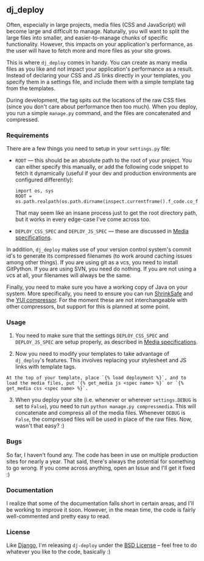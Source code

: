 ## dj_deploy

Often, especially in large projects, media files (CSS and JavaScript) will become large and difficult to manage. Naturally, you will want to split the large files into smaller, and easier-to-manage chunks of specific functionality. However, this impacts on your application's performance, as the user will have to fetch more and more files as your site grows.

This is where `dj_deploy` comes in handy. You can create as many media files as you like and not impact your application's performance as a result. Instead of declaring your CSS and JS links directly in your templates, you specify them in a settings file, and include them with a simple template tag from the templates.

During development, the tag spits out the locations of the raw CSS files (since you don't care about performance then too much). When you deploy, you run a simple `manage.py` command, and the files are concatenated and compressed.

### Requirements

There are a few things you need to setup in your `settings.py` file:

*   `ROOT` — this should be an absolute path to the root of your project. You can either specify this manually, or add the following code snippet to fetch it dynamically (useful if your dev and production environments are configured differently):
    
        import os, sys
        ROOT = os.path.realpath(os.path.dirname(inspect.currentframe().f_code.co_filename))
    
    That may seem like an insane process just to get the root directory path, but it works in every edge-case I've come across too.

*   `DEPLOY_CSS_SPEC` and `DEPLOY_JS_SPEC` — these are discussed in [Media specifications](http://github.com/obeattie/dj-deploy/wikis/media-specifications).

In addition, `dj_deploy` makes use of your version control system's commit id's to generate its compressed filenames (to work around caching issues among other things). If you are using git as a vcs, you need to install GitPython. If you are using SVN, you need do nothing. If you are not using a vcs at all, your filenames will always be the same.

Finally, you need to make sure you have a working copy of Java on your system. More specifically, you need to ensure you can run [ShrinkSafe](http://www.dojotoolkit.org/docs/shrinksafe) and the [YUI compressor](http://developer.yahoo.com/yui/compressor/). For the moment these are not interchangeable with other compressors, but support for this is planned at some point.

### Usage

1.   You need to make sure that the settings `DEPLOY_CSS_SPEC` and `DEPLOY_JS_SPEC` are setup properly, as described in [Media specifications](http://github.com/obeattie/dj-deploy/wikis/media-specifications).

2.   Now you need to modify your templates to take advantage of `dj_deploy`'s features. This involves replacing your stylesheet and JS links with template tags.
    
    At the top of your template, place `{% load deployment %}`, and to load the media files, put `{% get_media js <spec name> %}` or `{% get_media css <spec name> %}`.

3.  When you deploy your site (i.e. whenever or wherever `settings.DEBUG` is set to `False`), you need to run `python manage.py compressmedia`. This will concatenate and compress all of the media files. Whenever `DEBUG` is `False`, the compressed files will be used in place of the raw files. Now, wasn't that easy? :)

### Bugs

So far, I haven't found any. The code has been in use on multiple production sites for nearly a year. That said, there's always the potential for something to go wrong. If you come across anything, open an Issue and I'll get it fixed :)

### Documentation

I realize that some of the documentation falls short in certain areas, and I'll be working to improve it soon. However, in the mean time, the code is fairly well-commented and pretty easy to read.

### License

Like [Django](http://www.djangoproject.org/), I'm releasing `dj-deploy` under the [BSD License](http://creativecommons.org/licenses/BSD/) – feel free to do whatever you like to the code, basically :)
